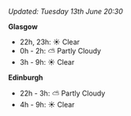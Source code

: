 *Updated: Tuesday 13th June 20:30*

**Glasgow**

* 22h, 23h: :sunny: Clear
* 0h - 2h: :partly_sunny: Partly Cloudy
* 3h - 9h: :sunny: Clear

**Edinburgh**

* 22h - 3h: :partly_sunny: Partly Cloudy
* 4h - 9h: :sunny: Clear
